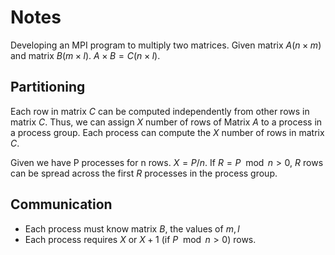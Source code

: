 # Notes
Developing an MPI program to multiply two matrices.
Given matrix $A(n \times m)$ and matrix $B(m \times l)$. 
$A \times B = C(n \times l)$.

## Partitioning
Each row in matrix $C$ can be computed independently from other rows in matrix $C$. 
Thus, we can assign $X$ number of rows of Matrix $A$ to a process in a process group.
Each process can compute the $X$ number of rows in matrix $C$.

Given we have P processes for n rows.
$X = P / n$. If $R = P \mod{n} \gt 0$, $R$ rows can be spread across the first $R$ processes in the process group. 

## Communication
- Each process must know matrix $B$, the values of $m, l$
- Each process requires $X$ or $X+1$ (if $P \mod{n} > 0$) rows.